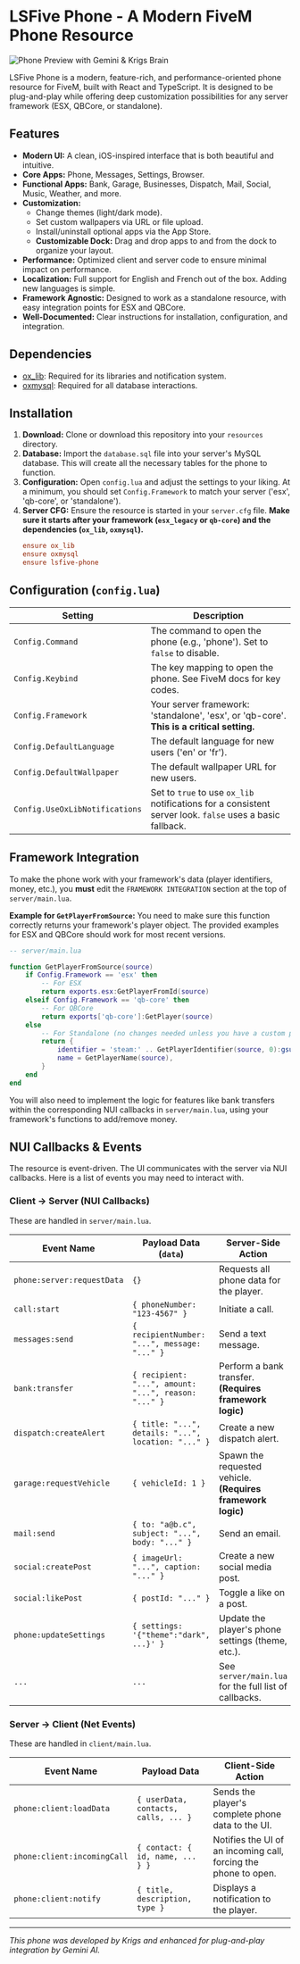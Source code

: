 
# LSFive Phone - A Modern FiveM Phone Resource

![Phone Preview with Gemini & Krigs Brain](https://www.proxitek.fr/wp-content/uploads/2025/08/fivem-phone.png)

LSFive Phone is a modern, feature-rich, and performance-oriented phone resource for FiveM, built with React and TypeScript. It is designed to be plug-and-play while offering deep customization possibilities for any server framework (ESX, QBCore, or standalone).

## Features

*   **Modern UI:** A clean, iOS-inspired interface that is both beautiful and intuitive.
*   **Core Apps:** Phone, Messages, Settings, Browser.
*   **Functional Apps:** Bank, Garage, Businesses, Dispatch, Mail, Social, Music, Weather, and more.
*   **Customization:**
    *   Change themes (light/dark mode).
    *   Set custom wallpapers via URL or file upload.
    *   Install/uninstall optional apps via the App Store.
    *   **Customizable Dock:** Drag and drop apps to and from the dock to organize your layout.
*   **Performance:** Optimized client and server code to ensure minimal impact on performance.
*   **Localization:** Full support for English and French out of the box. Adding new languages is simple.
*   **Framework Agnostic:** Designed to work as a standalone resource, with easy integration points for ESX and QBCore.
*   **Well-Documented:** Clear instructions for installation, configuration, and integration.

## Dependencies

*   [ox_lib](https://github.com/overextended/ox_lib): Required for its libraries and notification system.
*   [oxmysql](https://github.com/overextended/oxmysql): Required for all database interactions.

## Installation

1.  **Download:** Clone or download this repository into your `resources` directory.
2.  **Database:** Import the `database.sql` file into your server's MySQL database. This will create all the necessary tables for the phone to function.
3.  **Configuration:** Open `config.lua` and adjust the settings to your liking. At a minimum, you should set `Config.Framework` to match your server ('esx', 'qb-core', or 'standalone').
4.  **Server CFG:** Ensure the resource is started in your `server.cfg` file. **Make sure it starts after your framework (`esx_legacy` or `qb-core`) and the dependencies (`ox_lib`, `oxmysql`).**
    ```cfg
    ensure ox_lib
    ensure oxmysql
    ensure lsfive-phone
    ```

## Configuration (`config.lua`)

| Setting                    | Description                                                                                               |
| -------------------------- | --------------------------------------------------------------------------------------------------------- |
| `Config.Command`           | The command to open the phone (e.g., 'phone'). Set to `false` to disable.                                 |
| `Config.Keybind`           | The key mapping to open the phone. See FiveM docs for key codes.                                          |
| `Config.Framework`         | Your server framework: 'standalone', 'esx', or 'qb-core'. **This is a critical setting.**                  |
| `Config.DefaultLanguage`   | The default language for new users ('en' or 'fr').                                                        |
| `Config.DefaultWallpaper`  | The default wallpaper URL for new users.                                                                  |
| `Config.UseOxLibNotifications` | Set to `true` to use `ox_lib` notifications for a consistent server look. `false` uses a basic fallback. |


## Framework Integration

To make the phone work with your framework's data (player identifiers, money, etc.), you **must** edit the `FRAMEWORK INTEGRATION` section at the top of `server/main.lua`.

**Example for `GetPlayerFromSource`:**
You need to make sure this function correctly returns your framework's player object. The provided examples for ESX and QBCore should work for most recent versions.

```lua
-- server/main.lua

function GetPlayerFromSource(source)
    if Config.Framework == 'esx' then
        -- For ESX
        return exports.esx:GetPlayerFromId(source)
    elseif Config.Framework == 'qb-core' then
        -- For QBCore
        return exports['qb-core']:GetPlayer(source)
    else 
        -- For Standalone (no changes needed unless you have a custom player system)
        return {
            identifier = 'steam:' .. GetPlayerIdentifier(source, 0):gsub('steam:', ''),
            name = GetPlayerName(source),
        }
    end
end
```
You will also need to implement the logic for features like bank transfers within the corresponding NUI callbacks in `server/main.lua`, using your framework's functions to add/remove money.

## NUI Callbacks & Events

The resource is event-driven. The UI communicates with the server via NUI callbacks. Here is a list of events you may need to interact with.

### Client -> Server (NUI Callbacks)

These are handled in `server/main.lua`.

| Event Name                    | Payload Data (`data`)                               | Server-Side Action                                                              |
| ----------------------------- | --------------------------------------------------- | ------------------------------------------------------------------------------- |
| `phone:server:requestData`    | `{}`                                                | Requests all phone data for the player.                                         |
| `call:start`                  | `{ phoneNumber: "123-4567" }`                       | Initiate a call.                                                                |
| `messages:send`               | `{ recipientNumber: "...", message: "..." }`        | Send a text message.                                                            |
| `bank:transfer`               | `{ recipient: "...", amount: "...", reason: "..." }`| Perform a bank transfer. **(Requires framework logic)**                         |
| `dispatch:createAlert`        | `{ title: "...", details: "...", location: "..." }` | Create a new dispatch alert.                                                    |
| `garage:requestVehicle`       | `{ vehicleId: 1 }`                                  | Spawn the requested vehicle. **(Requires framework logic)**                     |
| `mail:send`                   | `{ to: "a@b.c", subject: "...", body: "..." }`      | Send an email.                                                                  |
| `social:createPost`           | `{ imageUrl: "...", caption: "..." }`               | Create a new social media post.                                                 |
| `social:likePost`             | `{ postId: "..." }`                                 | Toggle a like on a post.                                                        |
| `phone:updateSettings`        | `{ settings: '{"theme":"dark", ...}' }`             | Update the player's phone settings (theme, etc.).                               |
| `...`                         | `...`                                               | See `server/main.lua` for the full list of callbacks.                           |

### Server -> Client (Net Events)

These are handled in `client/main.lua`.

| Event Name                    | Payload Data                                        | Client-Side Action                                                              |
| ----------------------------- | --------------------------------------------------- | ------------------------------------------------------------------------------- |
| `phone:client:loadData`       | `{ userData, contacts, calls, ... }`                | Sends the player's complete phone data to the UI.                               |
| `phone:client:incomingCall`   | `{ contact: { id, name, ... } }`                    | Notifies the UI of an incoming call, forcing the phone to open.                 |
| `phone:client:notify`         | `{ title, description, type }`                      | Displays a notification to the player.                                          |

---

*This phone was developed by Krigs and enhanced for plug-and-play integration by Gemini AI.*

